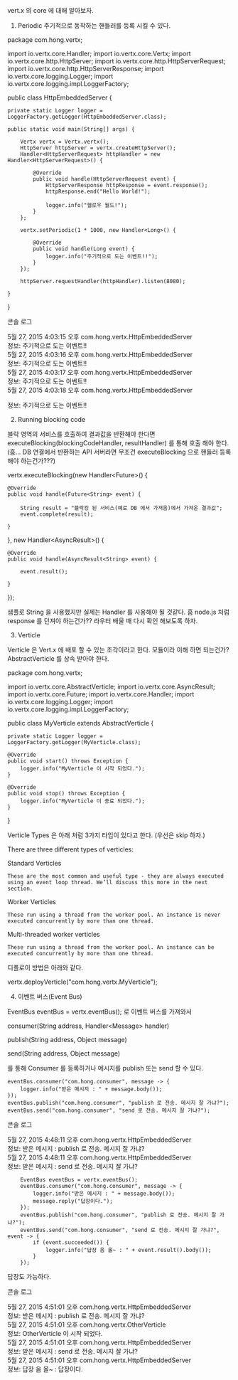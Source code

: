 vert.x 의 core 에 대해 알아보자.



1. Periodic
주기적으로 동작하는 핸들러를 등록 시킬 수 있다.

package com.hong.vertx;

import io.vertx.core.Handler;
import io.vertx.core.Vertx;
import io.vertx.core.http.HttpServer;
import io.vertx.core.http.HttpServerRequest;
import io.vertx.core.http.HttpServerResponse;
import io.vertx.core.logging.Logger;
import io.vertx.core.logging.impl.LoggerFactory;

public class HttpEmbeddedServer {

	private static Logger logger = LoggerFactory.getLogger(HttpEmbeddedServer.class);

	public static void main(String[] args) {

		Vertx vertx = Vertx.vertx();
		HttpServer httpServer = vertx.createHttpServer();
		Handler<HttpServerRequest> httpHandler = new Handler<HttpServerRequest>() {

			@Override
			public void handle(HttpServerRequest event) {
				HttpServerResponse httpResponse = event.response();
				httpResponse.end("Hello World!");

				logger.info("헬로우 월드!");
			}
		};
		
		vertx.setPeriodic(1 * 1000, new Handler<Long>() {

			@Override
			public void handle(Long event) {
				logger.info("주기적으로 도는 이벤트!!");
			}
		});

		httpServer.requestHandler(httpHandler).listen(8080);

	}

}

콘솔 로그

5월 27, 2015 4:03:15 오후 com.hong.vertx.HttpEmbeddedServer  
정보: 주기적으로 도는 이벤트!!  
5월 27, 2015 4:03:16 오후 com.hong.vertx.HttpEmbeddedServer  
정보: 주기적으로 도는 이벤트!!  
5월 27, 2015 4:03:17 오후 com.hong.vertx.HttpEmbeddedServer  
정보: 주기적으로 도는 이벤트!!  
5월 27, 2015 4:03:18 오후 com.hong.vertx.HttpEmbeddedServer  

정보: 주기적으로 도는 이벤트!!










2. Running blocking code

블락 영역의 서비스를 호출하여 결과값을 반환해야 한다면 executeBlocking(blockingCodeHandler, resultHandler) 를 통해 호출 해야 한다.
(흠... DB 연결에서 반환하는 API 서버라면 무조건  executeBlocking 으로 핸들러 등록해야 하는건가???)


vertx.executeBlocking(new Handler<Future<String>>() {

	@Override
	public void handle(Future<String> event) {
		
		String result = "블락킹 된 서비스(예로 DB 에서 가져옴)에서 가져온 결과값";
		event.complete(result);
		
	}
}, new Handler<AsyncResult<String>>() {

	@Override
	public void handle(AsyncResult<String> event) {
		
		event.result();
		
	}
});


샘플로 String 을 사용했지만 실제는 Handler<HttpServerRequest> 를 사용해야 될 것같다.
흠 node.js 처럼 response 를 던져야 하는건가?? 라우터 배울 때 다시 확인 해보도록 하자.





3. Verticle

Verticle 은 Vert.x 에 배포 할 수 있는 조각이라고 한다. 모듈이라 이해 하면 되는건가?
AbstractVerticle 를 상속 받아야 한다.


package com.hong.vertx;

import io.vertx.core.AbstractVerticle;
import io.vertx.core.AsyncResult;
import io.vertx.core.Future;
import io.vertx.core.Handler;
import io.vertx.core.logging.Logger;
import io.vertx.core.logging.impl.LoggerFactory;

public class MyVerticle extends AbstractVerticle {

	private static Logger logger = LoggerFactory.getLogger(MyVerticle.class);

	@Override
	public void start() throws Exception {
		logger.info("MyVerticle 이 시작 되었다.");
	}

	@Override
	public void stop() throws Exception {
		logger.info("MyVerticle 이 종료 되었다.");
	}

}




Verticle Types 은 아래 처럼 3가지 타입이 있다고 한다. (우선은 skip 하자.)

There are three different types of verticles:

Standard Verticles

    These are the most common and useful type - they are always executed using an event loop thread. We’ll discuss this more in the next section.
Worker Verticles

    These run using a thread from the worker pool. An instance is never executed concurrently by more than one thread.
Multi-threaded worker verticles

    These run using a thread from the worker pool. An instance can be executed concurrently by more than one thread.






디플로이 방법은 아래와 같다.

vertx.deployVerticle("com.hong.vertx.MyVerticle");




 








4. 이벤트 버스(Event Bus)


EventBus eventBus = vertx.eventBus(); 로 이벤트 버스를 가져와서

consumer(String address, Handler<Message<T>> handler)

publish(String address, Object message)

send(String address, Object message)


를 통해 Consumer 를 등록하거나 메시지를 publish 또는 send 할 수 있다. 


	eventBus.consumer("com.hong.consumer", message -> {
		logger.info("받은 메시지 : " + message.body());
	});
	eventBus.publish("com.hong.consumer", "publish 로 전송. 메시지 잘 가냐?");
	eventBus.send("com.hong.consumer", "send 로 전송. 메시지 잘 가냐?");



콘솔 로그

5월 27, 2015 4:48:11 오후 com.hong.vertx.HttpEmbeddedServer  
정보: 받은 메시지 : publish 로 전송. 메시지 잘 가냐?  
5월 27, 2015 4:48:11 오후 com.hong.vertx.HttpEmbeddedServer  
정보: 받은 메시지 : send 로 전송. 메시지 잘 가냐?  




		EventBus eventBus = vertx.eventBus();
		eventBus.consumer("com.hong.consumer", message -> {
			logger.info("받은 메시지 : " + message.body());
			message.reply("답장이다.");
		});
		eventBus.publish("com.hong.consumer", "publish 로 전송. 메시지 잘 가냐?");
		eventBus.send("com.hong.consumer", "send 로 전송. 메시지 잘 가냐?", event -> {
			if (event.succeeded()) {
				logger.info("답장 옴 올~ : " + event.result().body());
			}
		});
		
답장도 가능하다.


콘솔 로그

  
5월 27, 2015 4:51:01 오후 com.hong.vertx.HttpEmbeddedServer  
정보: 받은 메시지 : publish 로 전송. 메시지 잘 가냐?  
5월 27, 2015 4:51:01 오후 com.hong.vertx.OtherVerticle  
정보: OtherVerticle 이 시작 되었다.  
5월 27, 2015 4:51:01 오후 com.hong.vertx.HttpEmbeddedServer  
정보: 받은 메시지 : send 로 전송. 메시지 잘 가냐?  
5월 27, 2015 4:51:01 오후 com.hong.vertx.HttpEmbeddedServer  
정보: 답장 옴 올~ : 답장이다.  




